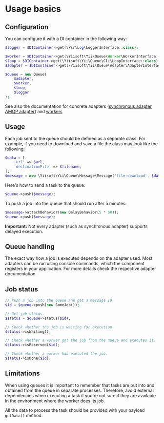 # Usage basics

## Configuration

You can configure it with a DI container in the following way:

```php
$logger = $DIContainer->get(\Psr\Log\LoggerInterface::class);

$worker = $DIContainer->get(\Yiisoft\Yii\Queue\Worker\WorkerInterface::class);
$loop = $DIContainer->get(\Yiisoft\Yii\Queue\Cli\LoopInterface::class);
$adapter = $DIContainer->get(\Yiisoft\Yii\Queue\Adapter\AdapterInterface::class);

$queue = new Queue(
    $adapter,
    $worker,
    $loop,
    $logger
);
```

See also the documentation for concrete adapters ([synchronous adapter](adapter-sync.md), 
[AMQP adapter](https://github.com/yiisoft/yii-queue-amqp)) and [workers](worker.md)


## Usage

Each job sent to the queue should be defined as a separate class.
For example, if you need to download and save a file the class may look like the following:

```php
$data = [
    'url' => $url,
    'destinationFile' => $filename,
];
$message = new \Yiisoft\Yii\Queue\Message\Message('file-download', $data);
```

Here's how to send a task to the queue:

```php
$queue->push($message);
```

To push a job into the queue that should run after 5 minutes:

```php
$message->attachBehavior(new DelayBehavior(5 * 60));
$queue->push($message);
```

**Important:** Not every adapter (such as synchronous adapter) supports delayed execution.


## Queue handling

The exact way how a job is executed depends on the adapter used. Most adapters can be run using
console commands, which the component registers in your application. For more details check the respective
adapter documentation.


## Job status

```php
// Push a job into the queue and get a message ID.
$id = $queue->push(new SomeJob());

// Get job status.
$status = $queue->status($id);

// Check whether the job is waiting for execution.
$status->isWaiting();

// Check whether a worker got the job from the queue and executes it.
$status->isReserved($id);

// Check whether a worker has executed the job.
$status->isDone($id);
```

## Limitations

When using queues it is important to remember that tasks are put into and obtained from the queue in separate
processes. Therefore, avoid external dependencies when executing a task if you're not sure if they are available in
the environment where the worker does its job.

All the data to process the task should be provided with your payload `getData()` method.
